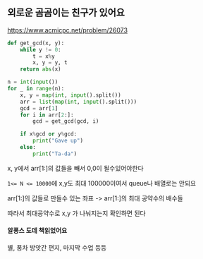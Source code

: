 ## 외로운 곰곰이는 친구가 있어요

https://www.acmicpc.net/problem/26073

```py
def get_gcd(x, y):
    while y != 0:
        t = x%y
        x, y = y, t
    return abs(x)

n = int(input())
for _ in range(n):
    x, y = map(int, input().split())
    arr = list(map(int, input().split()))
    gcd = arr[1]
    for i in arr[2:]:
        gcd = get_gcd(gcd, i)

    if x%gcd or y%gcd:
        print("Gave up")
    else:
        print("Ta-da")
```

x, y에서 arr[1:]의 값들을 빼서 0,0이 될수있어야한다

`1<= N <= 10000`에 x,y도 최대 100000이여서 queue나 배열로는 안되요

arr[1:]의 값들로 만들수 있는 좌표 -> arr[1:]의 최대 공약수의 배수들

따라서 최대공약수로 x,y 가 나눠지는지 확인하면 된다



#### 알퐁스 도데 책읽었어요

별, 풍차 방앗간 편지, 마지막 수업 등등




